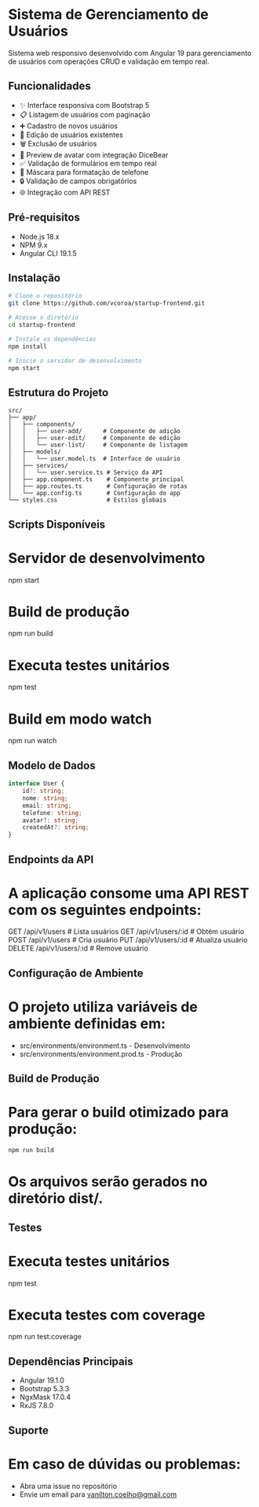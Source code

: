 # Sistema de Gerenciamento de Usuários

Sistema web responsivo desenvolvido com Angular 19 para gerenciamento de usuários com operações CRUD e validação em tempo real.

## Funcionalidades

- ✨ Interface responsiva com Bootstrap 5
- 📋 Listagem de usuários com paginação
- ➕ Cadastro de novos usuários
- 📝 Edição de usuários existentes
- 🗑️ Exclusão de usuários
- 📸 Preview de avatar com integração DiceBear
- ✅ Validação de formulários em tempo real
- 📱 Máscara para formatação de telefone
- 🔒 Validação de campos obrigatórios
- 🌐 Integração com API REST

## Pré-requisitos

- Node.js 18.x
- NPM 9.x
- Angular CLI 19.1.5

## Instalação

```bash
# Clone o repositório
git clone https://github.com/vcoroa/startup-frontend.git

# Acesse o diretório
cd startup-frontend

# Instale as dependências
npm install

# Inicie o servidor de desenvolvimento
npm start
```

## Estrutura do Projeto

```text
src/
├── app/
│   ├── components/
│   │   ├── user-add/      # Componente de adição
│   │   ├── user-edit/     # Componente de edição  
│   │   └── user-list/     # Componente de listagem
│   ├── models/
│   │   └── user.model.ts  # Interface de usuário
│   ├── services/
│   │   └── user.service.ts # Serviço da API
│   ├── app.component.ts    # Componente principal
│   ├── app.routes.ts       # Configuração de rotas
│   └── app.config.ts       # Configuração do app
└── styles.css              # Estilos globais
```

## Scripts Disponíveis

# Servidor de desenvolvimento
npm start 

# Build de produção
npm run build

# Executa testes unitários
npm test

# Build em modo watch
npm run watch

## Modelo de Dados

```typescript
interface User {
    id?: string;
    nome: string;
    email: string;
    telefone: string;
    avatar?: string;
    createdAt?: string;
}
```

## Endpoints da API

# A aplicação consome uma API REST com os seguintes endpoints:

GET    /api/v1/users       # Lista usuários
GET    /api/v1/users/:id   # Obtém usuário
POST   /api/v1/users       # Cria usuário 
PUT    /api/v1/users/:id   # Atualiza usuário
DELETE /api/v1/users/:id   # Remove usuário


## Configuração de Ambiente

# O projeto utiliza variáveis de ambiente definidas em:

- src/environments/environment.ts - Desenvolvimento
- src/environments/environment.prod.ts - Produção

## Build de Produção

# Para gerar o build otimizado para produção:

```bash
npm run build
```

# Os arquivos serão gerados no diretório dist/.


## Testes

# Executa testes unitários
npm test

# Executa testes com coverage
npm run test:coverage


## Dependências Principais

- Angular 19.1.0
- Bootstrap 5.3.3
- NgxMask 17.0.4
- RxJS 7.8.0

## Suporte
# Em caso de dúvidas ou problemas:

- Abra uma issue no repositório
- Envie um email para vanilton.coelho@gmail.com

